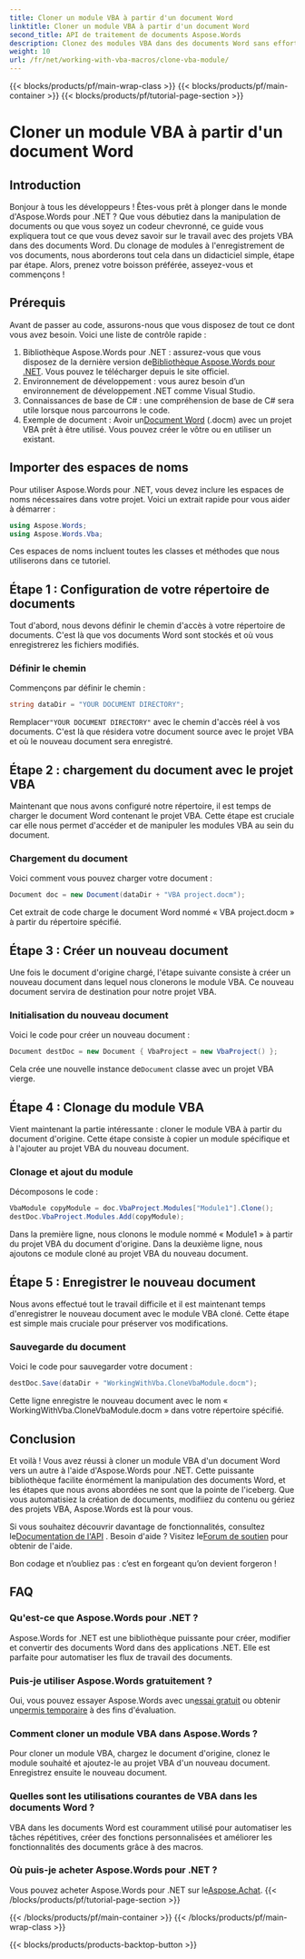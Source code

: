 ```yaml
---
title: Cloner un module VBA à partir d'un document Word
linktitle: Cloner un module VBA à partir d'un document Word
second_title: API de traitement de documents Aspose.Words
description: Clonez des modules VBA dans des documents Word sans effort avec Aspose.Words pour .NET. Suivez notre guide étape par étape pour une manipulation transparente des documents !
weight: 10
url: /fr/net/working-with-vba-macros/clone-vba-module/
---
```


{{< blocks/products/pf/main-wrap-class >}}
{{< blocks/products/pf/main-container >}}
{{< blocks/products/pf/tutorial-page-section >}}

# Cloner un module VBA à partir d'un document Word


## Introduction

Bonjour à tous les développeurs ! Êtes-vous prêt à plonger dans le monde d'Aspose.Words pour .NET ? Que vous débutiez dans la manipulation de documents ou que vous soyez un codeur chevronné, ce guide vous expliquera tout ce que vous devez savoir sur le travail avec des projets VBA dans des documents Word. Du clonage de modules à l'enregistrement de vos documents, nous aborderons tout cela dans un didacticiel simple, étape par étape. Alors, prenez votre boisson préférée, asseyez-vous et commençons !

## Prérequis

Avant de passer au code, assurons-nous que vous disposez de tout ce dont vous avez besoin. Voici une liste de contrôle rapide :

1.  Bibliothèque Aspose.Words pour .NET : assurez-vous que vous disposez de la dernière version de[Bibliothèque Aspose.Words pour .NET](https://releases.aspose.com/words/net/). Vous pouvez le télécharger depuis le site officiel.
2. Environnement de développement : vous aurez besoin d’un environnement de développement .NET comme Visual Studio.
3. Connaissances de base de C# : une compréhension de base de C# sera utile lorsque nous parcourrons le code.
4.  Exemple de document : Avoir un[Document Word](https://github.com/aspose-words/Aspose.Words-for-.NET/raw/99ba2a2d8b5d650deb40106225f383376b8b4bc6/Examples/Data/VBA%20project.docm) (.docm) avec un projet VBA prêt à être utilisé. Vous pouvez créer le vôtre ou en utiliser un existant.

## Importer des espaces de noms

Pour utiliser Aspose.Words pour .NET, vous devez inclure les espaces de noms nécessaires dans votre projet. Voici un extrait rapide pour vous aider à démarrer :

```csharp
using Aspose.Words;
using Aspose.Words.Vba;
```

Ces espaces de noms incluent toutes les classes et méthodes que nous utiliserons dans ce tutoriel.

## Étape 1 : Configuration de votre répertoire de documents

Tout d'abord, nous devons définir le chemin d'accès à votre répertoire de documents. C'est là que vos documents Word sont stockés et où vous enregistrerez les fichiers modifiés.

### Définir le chemin

Commençons par définir le chemin :

```csharp
string dataDir = "YOUR DOCUMENT DIRECTORY";
```

 Remplacer`"YOUR DOCUMENT DIRECTORY"` avec le chemin d'accès réel à vos documents. C'est là que résidera votre document source avec le projet VBA et où le nouveau document sera enregistré.

## Étape 2 : chargement du document avec le projet VBA

Maintenant que nous avons configuré notre répertoire, il est temps de charger le document Word contenant le projet VBA. Cette étape est cruciale car elle nous permet d'accéder et de manipuler les modules VBA au sein du document.

### Chargement du document

Voici comment vous pouvez charger votre document :

```csharp
Document doc = new Document(dataDir + "VBA project.docm");
```

Cet extrait de code charge le document Word nommé « VBA project.docm » à partir du répertoire spécifié.

## Étape 3 : Créer un nouveau document

Une fois le document d'origine chargé, l'étape suivante consiste à créer un nouveau document dans lequel nous clonerons le module VBA. Ce nouveau document servira de destination pour notre projet VBA.

### Initialisation du nouveau document

Voici le code pour créer un nouveau document :

```csharp
Document destDoc = new Document { VbaProject = new VbaProject() };
```

 Cela crée une nouvelle instance de`Document` classe avec un projet VBA vierge.

## Étape 4 : Clonage du module VBA

Vient maintenant la partie intéressante : cloner le module VBA à partir du document d'origine. Cette étape consiste à copier un module spécifique et à l'ajouter au projet VBA du nouveau document.

### Clonage et ajout du module

Décomposons le code :

```csharp
VbaModule copyModule = doc.VbaProject.Modules["Module1"].Clone();
destDoc.VbaProject.Modules.Add(copyModule);
```

Dans la première ligne, nous clonons le module nommé « Module1 » à partir du projet VBA du document d'origine. Dans la deuxième ligne, nous ajoutons ce module cloné au projet VBA du nouveau document.

## Étape 5 : Enregistrer le nouveau document

Nous avons effectué tout le travail difficile et il est maintenant temps d'enregistrer le nouveau document avec le module VBA cloné. Cette étape est simple mais cruciale pour préserver vos modifications.

### Sauvegarde du document

Voici le code pour sauvegarder votre document :

```csharp
destDoc.Save(dataDir + "WorkingWithVba.CloneVbaModule.docm");
```

Cette ligne enregistre le nouveau document avec le nom « WorkingWithVba.CloneVbaModule.docm » dans votre répertoire spécifié.

## Conclusion

Et voilà ! Vous avez réussi à cloner un module VBA d'un document Word vers un autre à l'aide d'Aspose.Words pour .NET. Cette puissante bibliothèque facilite énormément la manipulation des documents Word, et les étapes que nous avons abordées ne sont que la pointe de l'iceberg. Que vous automatisiez la création de documents, modifiiez du contenu ou gériez des projets VBA, Aspose.Words est là pour vous.

 Si vous souhaitez découvrir davantage de fonctionnalités, consultez le[Documentation de l'API](https://reference.aspose.com/words/net/) . Besoin d'aide ? Visitez le[Forum de soutien](https://forum.aspose.com/c/words/8) pour obtenir de l'aide.

Bon codage et n’oubliez pas : c’est en forgeant qu’on devient forgeron !

## FAQ

### Qu'est-ce que Aspose.Words pour .NET ?  
Aspose.Words for .NET est une bibliothèque puissante pour créer, modifier et convertir des documents Word dans des applications .NET. Elle est parfaite pour automatiser les flux de travail des documents.

### Puis-je utiliser Aspose.Words gratuitement ?  
 Oui, vous pouvez essayer Aspose.Words avec un[essai gratuit](https://releases.aspose.com/) ou obtenir un[permis temporaire](https://purchase.aspose.com/temporary-license/) à des fins d'évaluation.

### Comment cloner un module VBA dans Aspose.Words ?  
Pour cloner un module VBA, chargez le document d'origine, clonez le module souhaité et ajoutez-le au projet VBA d'un nouveau document. Enregistrez ensuite le nouveau document.

### Quelles sont les utilisations courantes de VBA dans les documents Word ?  
VBA dans les documents Word est couramment utilisé pour automatiser les tâches répétitives, créer des fonctions personnalisées et améliorer les fonctionnalités des documents grâce à des macros.

### Où puis-je acheter Aspose.Words pour .NET ?  
 Vous pouvez acheter Aspose.Words pour .NET sur le[Aspose.Achat](https://purchase.aspose.com/buy).
{{< /blocks/products/pf/tutorial-page-section >}}

{{< /blocks/products/pf/main-container >}}
{{< /blocks/products/pf/main-wrap-class >}}

{{< blocks/products/products-backtop-button >}}
